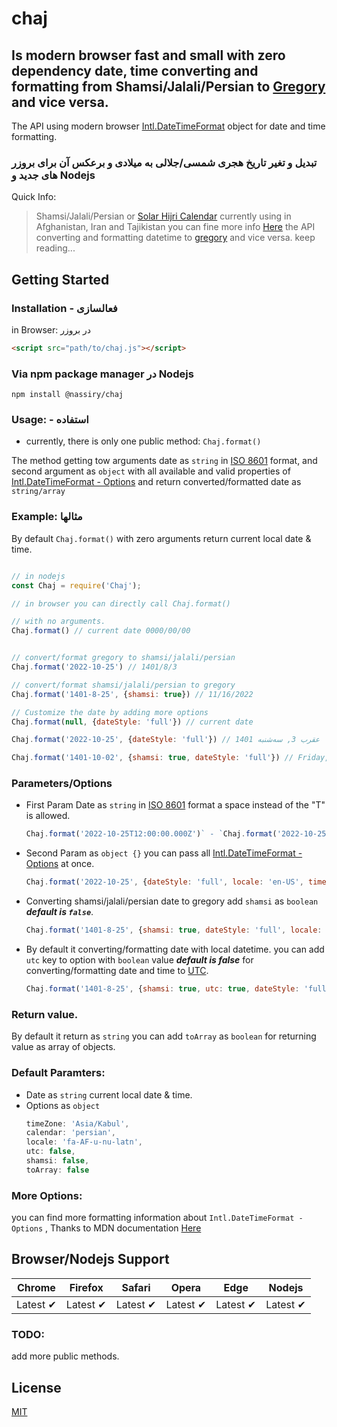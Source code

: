 # chaj
## Is modern browser fast and small with zero dependency date, time converting and formatting from Shamsi/Jalali/Persian to [Gregory](https://en.wikipedia.org/wiki/Gregorian_calendar) and vice versa.
The API using modern browser [Intl.DateTimeFormat](https://developer.mozilla.org/en-US/docs/Web/JavaScript/Reference/Global_Objects/Intl/DateTimeFormat/DateTimeFormat) object for date and time formatting.


### تبدیل و تغیر تاریخ هجری شمسی/جلالی به میلادی و برعکس آن برای بروزر های جدید و Nodejs

Quick Info:

> Shamsi/Jalali/Persian or [Solar Hijri Calendar](https://en.wikipedia.org/wiki/Solar_Hijri_calendar) currently using in Afghanistan, Iran and Tajikistan you can fine more info [Here](https://en.wikipedia.org/wiki/Solar_Hijri_calendar) 
> the API converting and formatting datetime to [gregory](https://en.wikipedia.org/wiki/Gregorian_calendar) and vice versa. keep reading...

## Getting Started

### Installation - فعالسازی
in Browser: در بروزر
```html
<script src="path/to/chaj.js"></script>
```
### Via npm package manager در Nodejs
`npm install @nassiry/chaj`
### Usage: - استفاده
- currently, there is only one public method:
`
  Chaj.format()
  `


The method getting tow arguments date as `string` in [ISO 8601](https://en.wikipedia.org/wiki/ISO_8601) format, and second argument as `object` with all available and valid properties of [Intl.DateTimeFormat - Options](https://developer.mozilla.org/en-US/docs/Web/JavaScript/Reference/Global_Objects/Intl/DateTimeFormat/DateTimeFormat#parameters) and return converted/formatted date as `string/array`

### Example: مثالها
By default `Chaj.format()` with zero arguments return current local date & time.

```javascript

// in nodejs 
const Chaj = require('Chaj');

// in browser you can directly call Chaj.format()

// with no arguments.
Chaj.format() // current date 0000/00/00


// convert/format gregory to shamsi/jalali/persian
Chaj.format('2022-10-25') // 1401/8/3

// convert/format shamsi/jalali/persian to gregory
Chaj.format('1401-8-25', {shamsi: true}) // 11/16/2022

// Customize the date by adding more options
Chaj.format(null, {dateStyle: 'full'}) // current date

Chaj.format('2022-10-25', {dateStyle: 'full'}) // 1401 عقرب 3, سه‌شنبه

Chaj.format('1401-10-02', {shamsi: true, dateStyle: 'full'}) // Friday, December 23, 2022

```


### Parameters/Options

- First Param Date as `string` in [ISO 8601](https://en.wikipedia.org/wiki/ISO_8601) format a space instead of the "T" is allowed.
  ```javascript 
  Chaj.format('2022-10-25T12:00:00.000Z')` - `Chaj.format('2022-10-25 14:25')
  ```
- Second Param as `object {}` you can pass all [Intl.DateTimeFormat - Options](https://developer.mozilla.org/en-US/docs/Web/JavaScript/Reference/Global_Objects/Intl/DateTimeFormat/DateTimeFormat#parameters) at once.
  ```javascript
  Chaj.format('2022-10-25', {dateStyle: 'full', locale: 'en-US', timeZone: 'Asia/Kabul', calendar: 'persian'})
  ```
 - Converting shamsi/jalali/persian date to gregory add `shamsi` as `boolean` ***default is `false`***.
    ```javascript
    Chaj.format('1401-8-25', {shamsi: true, dateStyle: 'full', locale: 'en-US', timeZone: 'Asia/Kabul', calendar: 'persian'})
    ```
 
 - By default it converting/formatting date with local datetime. you can add `utc` key to option with `boolean` value ***default is false*** for converting/formatting date and time to [UTC](https://en.wikipedia.org/wiki/Coordinated_Universal_Time).
    ```javascript
    Chaj.format('1401-8-25', {shamsi: true, utc: true, dateStyle: 'full', locale: 'en-US', timeZone: 'Asia/Kabul', calendar: 'persian'})
    ```


### Return value.
By default it return as `string` you can add `toArray` as `boolean` for returning value as array of objects.

### Default Paramters:
- Date as `string` current local date & time.
- Options as `object` 
  ```javascript
  timeZone: 'Asia/Kabul',
  calendar: 'persian',
  locale: 'fa-AF-u-nu-latn',
  utc: false,
  shamsi: false,
  toArray: false
  ```


### More Options:
you can find more formatting information about `Intl.DateTimeFormat - Options` , Thanks to MDN documentation [Here](https://developer.mozilla.org/en-US/docs/Web/JavaScript/Reference/Global_Objects/Intl/DateTimeFormat/DateTimeFormat#parameters)

## Browser/Nodejs Support

Chrome | Firefox | Safari | Opera | Edge | Nodejs
--- | --- | --- | --- | --- | --- |
Latest ✔ | Latest ✔ | Latest ✔ | Latest ✔ | Latest ✔ | Latest ✔

### TODO:
add more public methods.


## License

[MIT](LICENSE)


